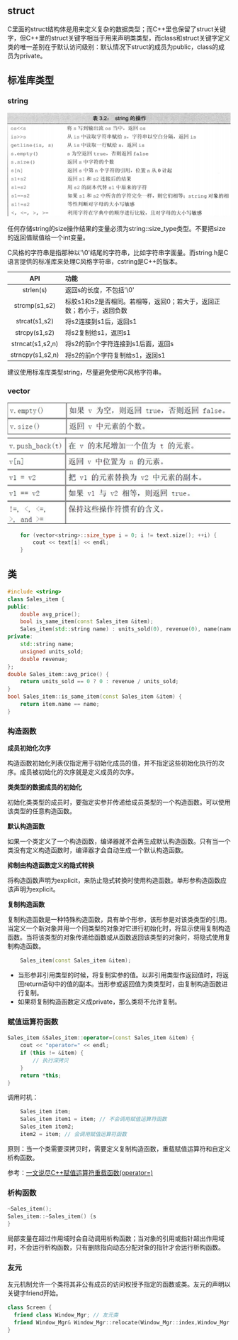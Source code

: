 ## struct

C里面的struct结构体是用来定义复杂的数据类型；而C++里也保留了struct关键字，但C++里的struct关键字相当于用来声明类类型，而class和struct关键字定义类的唯一差别在于默认访问级别：默认情况下struct的成员为public，class的成员为private。

## 标准库类型

### string

![string的操作](string的操作.png)

任何存储string的size操作结果的变量必须为string::size_type类型。不要把size的返回值赋值给一个int变量。

C风格的字符串是指那种以'\0'结尾的字符串，比如字符串字面量。而string.h是C语言提供的标准库来处理C风格字符串，cstring是C++的版本。

|       API        | 功能                                    |
| :--------------: | :------------------------------------ |
|    strlen(s)     | 返回s的长度，不包括'\0'                        |
|  strcmp(s1,s2)   | 标胶s1和s2是否相同。若相等，返回0；若大于，返回正数；若小于，返回负数 |
|  strcat(s1,s2)   | 将s2连接到s1后，返回s1                        |
|  strcpy(s1,s2)   | 将s2复制给s1，返回s1                         |
| strncat(s1,s2,n) | 将s2的前n个字符连接到s1后面，返回s                  |
| strncpy(s1,s2,n) | 将s2的前n个字符复制给s1，返回s1                   |

建议使用标准库类型string，尽量避免使用C风格字符串。



### vector

![vector的操作](vector的操作.png)

```c++
    for (vector<string>::size_type i = 0; i != text.size(); ++i) {
        cout << text[i] << endl;
    }
```

## 类

```c++
#include <string>
class Sales_item {
public:
    double avg_price();
    bool is_same_item(const Sales_item &item);
    Sales_item(std::string name) : units_sold(0), revenue(0), name(name) {}
private:
    std::string name;
    unsigned units_sold;
    double revenue;
};
double Sales_item::avg_price() {
    return units_sold == 0 ? 0 : revenue / units_sold;
}
bool Sales_item::is_same_item(const Sales_item &item) {
    return item.name == name;
}
```

### 构造函数

**成员初始化次序**

构造函数初始化列表仅指定用于初始化成员的值，并不指定这些初始化执行的次序。成员被初始化的次序就是定义成员的次序。

**类类型的数据成员的初始化**

初始化类类型的成员时，要指定实参并传递给成员类型的一个构造函数。可以使用该类型的任意构造函数。

**默认构造函数**

如果一个类定义了一个构造函数，编译器就不会再生成默认构造函数。只有当一个类没有定义构造函数时，编译器才会自动生成一个默认构造函数。

**抑制由构造函数定义的隐式转换**

将构造函数声明为explicit，来防止隐式转换时使用构造函数。单形参构造函数应该声明为explicit。

**复制构造函数**

复制构造函数是一种特殊构造函数，具有单个形参，该形参是对该类类型的引用。当定义一个新对象并用一个同类型的对象对它进行初始化时，将显示使用复制构造函数。当将该类型的对象传递给函数或从函数返回该类型的对象时，将隐式使用复制构造函数。

```c++
    Sales_item(const Sales_item &item);
```

- 当形参非引用类型的时候，将复制实参的值。以非引用类型作返回值时，将返回return语句中的值的副本。当形参或返回值为类类型时，由复制构造函数进行复制。
- 如果将复制构造函数定义成private，那么类将不允许复制。

### 赋值运算符函数

```c++
Sales_item &Sales_item::operator=(const Sales_item &item) {
    cout << "operator=" << endl;
    if (this != &item) {
        // 执行深拷贝
    }
    return *this;
}
```

调用时机：

```c++
    Sales_item item;
    Sales_item item1 = item; // 不会调用赋值运算符函数
    Sales_item item2;
	item2 = item; // 会调用赋值运算符函数
```

原则：当一个类需要深拷贝时，需要定义复制构造函数，重载赋值运算符和自定义析构函数。

参考：[一文说尽C++赋值运算符重载函数(operator=)](http://www.cnblogs.com/zpcdbky/p/5027481.html)

### 析构函数

```c++
~Sales_item();
Sales_item::~Sales_item() {s
}
```

局部变量在超过作用域时会自动调用析构函数；当对象的引用或指针超出作用域时，不会运行析构函数，只有删除指向动态分配对象的指针才会运行析构函数。

### 友元

友元机制允许一个类将其非公有成员的访问权授予指定的函数或类。友元的声明以关键字friend开始。

```C++
class Screen {
  friend class Window_Mgr; // 友元类
  friend Window_Mgr& Window_Mgr::relocate(Window_Mgr::index,Window_Mgr::index,Screen&); // 友元函数
}
```


